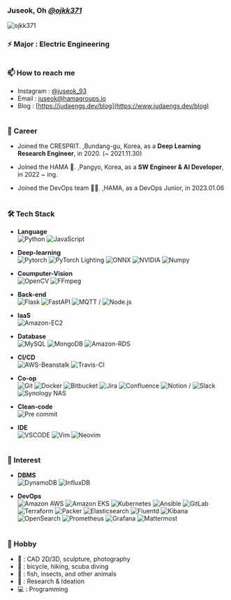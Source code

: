 ### Juseok, Oh [*@ojkk371*](https://github.com/ojkk371/ojkk371/blob/master/profile.md)
[](https://blog.naver.com/ojkk371)
<p align="left"> <img src="https://komarev.com/ghpvc/?username=ojkk371&color=brightgreen" alt="ojkk371" /> </p>

### ⚡ Major : Electric Engineering

#
### 📫 How to reach me
- Instagram : [@juseok_93](https://instagram.com/juseok_93)
- Email : juseok@hamagroups.io
- Blog : [https://judaengs.dev/blog](https://www.judaengs.dev/blog)

#
### 🔭 Career
- Joined the CRESPRIT. ,Bundang-gu, Korea, as a **Deep Learning Research Engineer**, in 2020. (~ 2021.11.30)

- Joined the HAMA 🦛. ,Pangyo, Korea, as a **SW Engineer & AI Developer**, in 2022 ~ ing.

- Joined the DevOps team 🧑‍🚀. ,HAMA, as a DevOps Junior, in 2023.01.06
  
#
### 🛠️ Tech Stack
- **Language**  
![Python](https://img.shields.io/badge/Python-3776AB?style=flat-square&logo=Python&logoColor=white)
![JavaScript](https://img.shields.io/badge/JavaScript-F7DF1E?style=flat-square&logo=JavaScript&logoColor=black)

- **Deep-learning**  
![Pytorch](https://img.shields.io/badge/PyTorch-EE4C2C?style=flat-square&logo=PyTorch&logoColor=white)
![PyTorch Lighting](https://img.shields.io/badge/PyTorch_Lighting-792EE5?style=flat-square&logo=PyTorch-Lightning&logoColor=white)
![ONNX](https://img.shields.io/badge/ONNX-005CED?style=flat-square&logo=ONNX&logoColor=white)
![NVIDIA](https://img.shields.io/badge/NVIDIA-Deepstream-76B900?style=flat-square&logo=NVIDIA&logoColor=white)
![Numpy](https://img.shields.io/badge/Numpy-013243?style=flat-square&logo=Numpy&logoColor=white)

- **Coumputer-Vision**  
![OpenCV](https://img.shields.io/badge/OpenCV-5C3EE8?style=flat-square&logo=OpenCV&logoColor=white)
![FFmpeg](https://img.shields.io/badge/FFmpeg-007808?style=flat-square&logo=FFmpeg&logoColor=white)
  
- **Back-end**  
![Flask](https://img.shields.io/badge/Flask-000000?style=flat-square&logo=Flask&logoColor=white)
![FastAPI](https://img.shields.io/badge/FastAPI-009688?style=flat-square&logo=FastAPI&logoColor=white)
![MQTT](https://img.shields.io/badge/MQTT-3C5280?style=flat-square&logo=Eclipse-Mosquitto&logoColor=white)
 / ![Node.js](https://img.shields.io/badge/Node.js-339933?style=flat-square&logo=Node.js&logoColor=white)

- **IaaS**  
![Amazon-EC2](https://img.shields.io/badge/Amazon-EC2-FF9900?style=flat-square&logo=Amazon-EC2&logoColor=white)

- **Database**  
![MySQL](https://img.shields.io/badge/MySQL-4479A1?style=flat-square&logo=MySQL&logoColor=white)
![MongoDB](https://img.shields.io/badge/MongoDB-47A248?style=flat-square&logo=MongoDB&logoColor=white)
![Amazon-RDS](https://img.shields.io/badge/Amazon-RDS-527FFF?style=flat-square&logo=Amazon-RDS&logoColor=white)

- **CI/CD**  
![AWS-Beanstalk](https://img.shields.io/badge/AWS-Beanstalk-FF9900?style=flat-square&logo=Amazon-AWS&logoColor=white)
![Travis-CI](https://img.shields.io/badge/Travis-CI-3EAAAF?style=flat-square&logo=Travis-CI&logoColor=white)

- **Co-op**  
![Git](https://img.shields.io/badge/Git-F05032?style=flat-square&logo=Git&logoColor=white)
![Docker](https://img.shields.io/badge/Docker-2496ED?style=flat-square&logo=Docker&logoColor=white)
![Bitbucket](https://img.shields.io/badge/Bitbucket-0052CC?style=flat-square&logo=Bitbucket&logoColor=white)
![Jira](https://img.shields.io/badge/Jira-0052CC?style=flat-square&logo=Jira&logoColor=white)
![Confluence](https://img.shields.io/badge/Confluence-172B4D?style=flat-square&logo=confluence&logoColor=white)
![Notion](https://img.shields.io/badge/Notion-000000?style=flat-square&logo=Notion&logoColor=white) / 
![Slack](https://img.shields.io/badge/Slack-4A154B?style=flat-square&logo=Slack&logoColor=white)
![Synology NAS](https://img.shields.io/badge/Synology_NAS-B5B5B6?style=flat-square&logo=Synology&logoColor=white)

- **Clean-code**  
![Pre commit](https://img.shields.io/badge/Pre_commit-FAB040?style=flat-square&logo=Pre-commit&logoColor=white)

- **IDE**  
![VSCODE](https://img.shields.io/badge/VScode-007ACC?style=flat-square&logo=Visual-Studio-Code&logoColor=white)
![Vim](https://img.shields.io/badge/Vim-019733?style=flat-square&logo=Vim&logoColor=white)
![Neovim](https://img.shields.io/badge/Neovim-57A143?style=flat-square&logo=Neovim&logoColor=white)

#
### 🌱 Interest
- **DBMS**  
![DynamoDB](https://img.shields.io/badge/DynamoDB-4053D6?style=flat-square&logo=Amazon-DynamoDB&logoColor=white)
![InfluxDB](https://img.shields.io/badge/InfluxDB-22ADF6?style=flat-square&logo=InfluxDB&logoColor=white)

- **DevOps**  
![Amazon AWS](https://img.shields.io/badge/Amazon_AWS-232F3E?style=flat-square&logo=Amazon-AWS&logoColor=white)
![Amazon EKS](https://img.shields.io/badge/Amazon_EKS-FF9900?style=flat-square&logo=Amazon-EKS&logoColor=white)
![Kubernetes](https://img.shields.io/badge/Kubernetes-326CE5?style=flat-square&logo=Kubernetes&logoColor=white)
![Ansible](https://img.shields.io/badge/Ansible-EE0000?style=flat-square&logo=Ansible&logoColor=white)
![GitLab](https://img.shields.io/badge/GitLab-FC6D26?style=flat-square&logo=GitLab&logoColor=white)
![Terraform](https://img.shields.io/badge/Terraform-7B42BC?style=flat-square&logo=Terraform&logoColor=white)
![Packer](https://img.shields.io/badge/Packer-02A8EF?style=flat-square&logo=Packer&logoColor=white)
![Elasticsearch](https://img.shields.io/badge/Elasticsearch-005571?style=flat-square&logo=Elasticsearch&logoColor=white)
![Fluentd](https://img.shields.io/badge/Fluentd-0E83C8?style=flat-square&logo=Fluentd&logoColor=white)
![Kibana](https://img.shields.io/badge/Kibana-005571?style=flat-square&logo=Kibana&logoColor=white)
![OpenSearch](https://img.shields.io/badge/OpenSearch-005EB8?style=flat-square&logo=OpenSearch&logoColor=white)
![Prometheus](https://img.shields.io/badge/Prometheus-E6522C?style=flat-square&logo=Prometheus&logoColor=white)
![Grafana](https://img.shields.io/badge/Grafana-F46800?style=flat-square&logo=Grafana&logoColor=white)
![Mattermost](https://img.shields.io/badge/Mattermost-0058CC?style=flat-square&logo=Mattermost&logoColor=white)

#
### 🤿 Hobby
- 🎨 : CAD 2D/3D, sculpture, photography
- 🥾 : bicycle, hiking, scuba diving
- 🐠 : fish, insects, and other animals
- 🔬 : Research & Ideation
- 💻 : Programming

<!--
**ojkk371/ojkk371** is a ✨ _special_ ✨ repository because its `README.md` (this file) appears on your GitHub profile.

Here are some ideas to get you started:

- 🔭 I’m currently working on ...
- 🌱 I’m currently learning ...
- 👯 I’m looking to collaborate on ...
- 🤔 I’m looking for help with ...
- 💬 Ask me about ...
- 📫 How to reach me: ...
- 😄 Pronouns: ...
- ⚡ Fun fact: ...
-->
